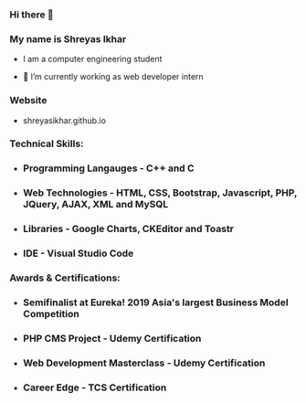  ### Hi there 👋 
### My name is Shreyas Ikhar
- I am a computer engineering student 

<!--
**shreyasikhar/shreyasikhar** is a ✨ _special_ ✨ repository because its `README.md` (this file) appears on your GitHub profile.
-->

<!-- Here are some ideas to get you started: -->

- 🔭 I’m currently working as web developer intern
<!-- - 🌱 I’m currently learning ...
- 👯 I’m looking to collaborate on ...
- 🤔 I’m looking for help with ...
- 💬 Ask me about ...
- 📫 How to reach me: ...
- 😄 Pronouns: ...
- ⚡ Fun fact: ...
-->
### Website
- shreyasikhar.github.io

### Technical Skills:
- ### Programming Langauges - C++ and C
- ### Web Technologies - HTML, CSS, Bootstrap, Javascript, PHP, JQuery, AJAX, XML and MySQL 
- ### Libraries - Google Charts, CKEditor and Toastr 
- ### IDE - Visual Studio Code

### Awards & Certifications:
- ### Semifinalist at Eureka! 2019 Asia's largest Business Model Competition 
- ### PHP CMS Project - Udemy Certification 
- ### Web Development Masterclass - Udemy Certification 
- ### Career Edge - TCS Certification 
